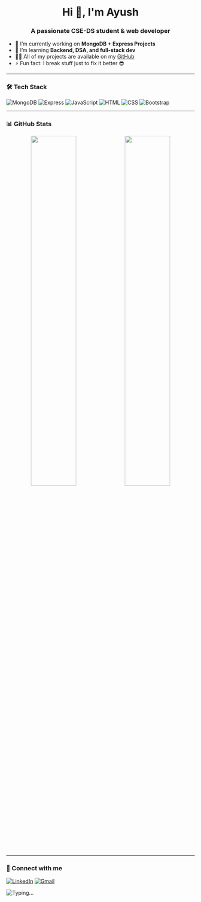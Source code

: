 
<h1 align="center">Hi 👋, I'm Ayush</h1>
<h3 align="center">A passionate CSE-DS student & web developer</h3>

- 🔭 I’m currently working on **MongoDB + Express Projects**
- 🌱 I’m learning **Backend, DSA, and full-stack dev**
- 👨‍💻 All of my projects are available on my [GitHub](https://github.com/Ayushbms01)
- ⚡ Fun fact: I break stuff just to fix it better 😎

---

### 🛠️ Tech Stack
![MongoDB](https://img.shields.io/badge/MongoDB-4EA94B?style=for-the-badge&logo=mongodb&logoColor=white)
![Express](https://img.shields.io/badge/Express.js-000000?style=for-the-badge&logo=express&logoColor=white)
![JavaScript](https://img.shields.io/badge/JavaScript-F7DF1E?style=for-the-badge&logo=javascript&logoColor=black)
![HTML](https://img.shields.io/badge/HTML5-E34F26?style=for-the-badge&logo=html5&logoColor=white)
![CSS](https://img.shields.io/badge/CSS3-1572B6?style=for-the-badge&logo=css3&logoColor=white)
![Bootstrap](https://img.shields.io/badge/Bootstrap-563D7C?style=for-the-badge&logo=bootstrap&logoColor=white)

---

### 📊 GitHub Stats
<p align="center">
  <img src="https://github-readme-stats.vercel.app/api?username=Ayushbms01&show_icons=true&theme=radical" width="49%"/>
  <img src="https://github-readme-streak-stats.herokuapp.com/?user=Ayushbms01&theme=radical" width="49%" />
</p>

---

### 🤝 Connect with me
[![LinkedIn](https://img.shields.io/badge/LinkedIn-blue?style=for-the-badge&logo=linkedin&logoColor=white)](https://www.linkedin.com/in/ayush-kumar-63b69a307)
[![Gmail](https://img.shields.io/badge/Gmail-D14836?style=for-the-badge&logo=gmail&logoColor=white)](mailto:ayushkumar.cd24@bmsce.ac.in)

![Typing...](https://readme-typing-svg.herokuapp.com?font=Fira+Code&duration=2000&pause=1000&color=61F7F7&center=true&vCenter=true&width=435&lines=Coding+MongoDB+Projects+;Learning+Full+Stack+;On+Air+Bnb+Project+😎)

<!--
**Ayushbms05/Ayushbms05** is a ✨ _special_ ✨ repository because its `README.md` (this file) appears on your GitHub profile.

Here are some ideas to get you started:

- 🔭 I’m currently working on ...
- 🌱 I’m currently learning ...
- 👯 I’m looking to collaborate on ...
- 🤔 I’m looking for help with ...
- 💬 Ask me about ...
- 📫 How to reach me: ...
- 😄 Pronouns: ...
- ⚡ Fun fact: ...
-->
